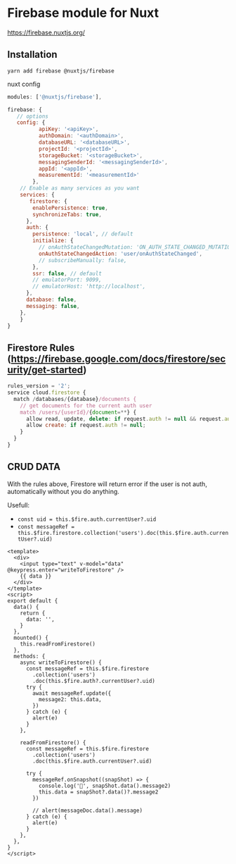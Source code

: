 # Firebase module for Nuxt
https://firebase.nuxtjs.org/


## Installation
```
yarn add firebase @nuxtjs/firebase
```

nuxt config

```js
modules: ['@nuxtjs/firebase'],

firebase: {
   // options
   config: {
          apiKey: '<apiKey>',
          authDomain: '<authDomain>',
          databaseURL: '<databaseURL>',
          projectId: '<projectId>',
          storageBucket: '<storageBucket>',
          messagingSenderId: '<messagingSenderId>',
          appId: '<appId>',
          measurementId: '<measurementId>'
        },
    // Enable as many services as you want
    services: {
       firestore: {
        enablePersistence: true,
        synchronizeTabs: true,
      },
      auth: {
        persistence: 'local', // default
        initialize: {
          // onAuthStateChangedMutation: 'ON_AUTH_STATE_CHANGED_MUTATION',
          onAuthStateChangedAction: 'user/onAuthStateChanged',
          // subscribeManually: false,
        },
        ssr: false, // default
        // emulatorPort: 9099,
        // emulatorHost: 'http://localhost',
      },
      database: false,
      messaging: false,
    },
    }
}
```

## Firestore Rules (https://firebase.google.com/docs/firestore/security/get-started)
```js
rules_version = '2';
service cloud.firestore {
  match /databases/{database}/documents {
    // get documents for the current auth user
    match /users/{userId}/{document=**} {
      allow read, update, delete: if request.auth != null && request.auth.uid == userId;
      allow create: if request.auth != null;
    }
  }
}

```

## CRUD DATA

With the rules above, Firestore will return error if the user is not auth, automatically without you do anything. 

Usefull:
* `const uid = this.$fire.auth.currentUser?.uid`
* `const messageRef = this.$fire.firestore.collection('users').doc(this.$fire.auth.currentUser?.uid)`


```vue
<template>
  <div>
    <input type="text" v-model="data" @keypress.enter="writeToFirestore" />
    {{ data }}
  </div>
</template>
<script>
export default {
  data() {
    return {
      data: '',
    }
  },
  mounted() {
    this.readFromFirestore()
  },
  methods: {
    async writeToFirestore() {
      const messageRef = this.$fire.firestore
        .collection('users')
        .doc(this.$fire.auth?.currentUser?.uid)
      try {
        await messageRef.update({
          message2: this.data,
        })
      } catch (e) {
        alert(e)
      }
    },

    readFromFirestore() {
      const messageRef = this.$fire.firestore
        .collection('users')
        .doc(this.$fire.auth.currentUser?.uid)

      try {
        messageRef.onSnapshot((snapShot) => {
          console.log('🎹', snapShot.data().message2)
          this.data = snapShot?.data()?.message2
        })

        // alert(messageDoc.data().message)
      } catch (e) {
        alert(e)
      }
    },
  },
}
</script>

```
